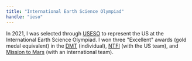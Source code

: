 ```yaml
---
title: "International Earth Science Olympiad"
handle: "ieso"
---
```


In 2021, I was selected through <a href="https://useso.org">USESO</a> to represent the US at the International Earth Science Olympiad. I won three "Excellent" awards (gold medal equivalent) in the <a href="https://www.igeoscied.org/wp-content/uploads/2022/11/2021-DMT_TOTAL-DISTINCTION-RANKING-IESO.pdf">DMT</a> (individual), <a href="https://www.igeoscied.org/wp-content/uploads/2022/11/2021-Final-grading-NTFI.pdf">NTFI</a> (with the US team), and <a href="https://docs.google.com/document/d/14saXOgtT_fDVtr-Lv8MOv9VlxbdADqg1OzdICw4C3EU/edit?usp=sharing">Mission to Mars</a> (with an international team).